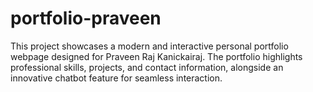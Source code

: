 # portfolio-praveen
This project showcases a modern and interactive personal portfolio webpage designed for Praveen Raj Kanickairaj. The portfolio highlights professional skills, projects, and contact information, alongside an innovative chatbot feature for seamless interaction.
